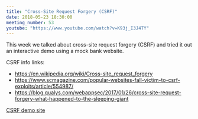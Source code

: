 ```yaml
---
title: "Cross-Site Request Forgery (CSRF)"
date: 2018-05-23 18:30:00
meeting_number: 53
youtube: "https://www.youtube.com/watch?v=K93j_I3J4TY"
---
```

This week we talked about cross-site request forgery (CSRF) and tried it out  an interactive demo using a mock bank website.

CSRF info links:
* <https://en.wikipedia.org/wiki/Cross-site_request_forgery>
* <https://www.scmagazine.com/popular-websites-fall-victim-to-csrf-exploits/article/554987/>
* <https://blog.qualys.com/webappsec/2017/01/26/cross-site-request-forgery-what-happened-to-the-sleeping-giant>

[CSRF demo site](https://unsafe.schiff.io/csrf-demo/login.php)
